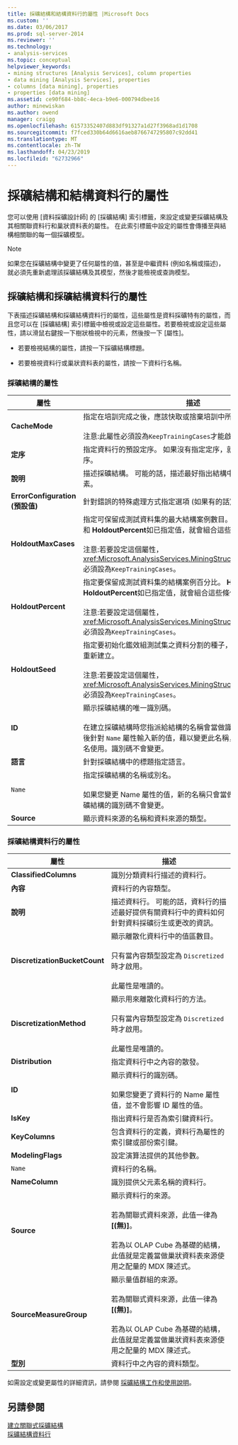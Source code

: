 ```yaml
---
title: 採礦結構和結構資料行的屬性 |Microsoft Docs
ms.custom: ''
ms.date: 03/06/2017
ms.prod: sql-server-2014
ms.reviewer: ''
ms.technology:
- analysis-services
ms.topic: conceptual
helpviewer_keywords:
- mining structures [Analysis Services], column properties
- data mining [Analysis Services], properties
- columns [data mining], properties
- properties [data mining]
ms.assetid: ce90f684-bb8c-4eca-b9e6-000794dbee16
author: minewiskan
ms.author: owend
manager: craigg
ms.openlocfilehash: 61573352407d883df91327a1d27f3968ad1d1708
ms.sourcegitcommit: f7fced330b64d6616aeb8766747295807c92dd41
ms.translationtype: MT
ms.contentlocale: zh-TW
ms.lasthandoff: 04/23/2019
ms.locfileid: "62732966"
---
```

# <a name="properties-for-mining-structure-and-structure-columns"></a>採礦結構和結構資料行的屬性
  您可以使用 [資料採礦設計師] 的 [採礦結構] 索引標籤，來設定或變更採礦結構及其相關聯資料行和巢狀資料表的屬性。 在此索引標籤中設定的屬性會傳播至與結構相關聯的每一個採礦模型。  
  
> [!NOTE]  
>  如果您在採礦結構中變更了任何屬性的值，甚至是中繼資料 (例如名稱或描述)，就必須先重新處理該採礦結構及其模型，然後才能檢視或查詢模型。  
  
## <a name="properties-of-mining-structures-and-mining-structure-columns"></a>採礦結構和採礦結構資料行的屬性  
 下表描述採礦結構和採礦結構資料行的屬性，這些屬性是資料採礦特有的屬性，而且您可以在 [採礦結構] 索引標籤中檢視或設定這些屬性。若要檢視或設定這些屬性，請以滑鼠右鍵按一下樹狀檢視中的元素，然後按一下 [屬性]。  
  
-   若要檢視結構的屬性，請按一下採礦結構標題。  
  
-   若要檢視資料行或巢狀資料表的屬性，請按一下資料行名稱。  
  
### <a name="properties-of-the-mining-structure"></a>採礦結構的屬性  
  
|屬性|描述|  
|--------------|-----------------|  
|**CacheMode**|指定在培訓完成之後，應該快取或捨棄培訓中所使用的案例。<br /><br /> 注意:此屬性必須設為`KeepTrainingCases`才能啟用鑽研和鑑效組。|  
|**定序**|指定資料行的預設定序。 如果沒有指定定序，就會使用伺服器的定序。|  
|**說明**|描述採礦結構。 可能的話，描述最好指出結構中資料的用途和構成要素。|  
|**ErrorConfiguration (預設值)**|針對錯誤的特殊處理方式指定選項 (如果有的話)。|  
|**HoldoutMaxCases**|指定可保留成測試資料集的最大結構案例數目。  **HoldoutMaxCases** 和 **HoldoutPercent**如已指定值，就會組合這些條件。<br /><br /> 注意:若要設定這個屬性，<xref:Microsoft.AnalysisServices.MiningStructure.CacheMode%2A>必須設為`KeepTrainingCases`。|  
|**HoldoutPercent**|指定要保留成測試資料集的結構案例百分比。 **HoldoutMaxCases** 和 **HoldoutPercent**如已指定值，就會組合這些條件。<br /><br /> 注意:若要設定這個屬性，<xref:Microsoft.AnalysisServices.MiningStructure.CacheMode%2A>必須設為`KeepTrainingCases`。|  
|**HoldoutSeed**|指定要初始化鑑效組測試集之資料分割的種子，以便確保測試資料集可重新建立。<br /><br /> 注意:若要設定這個屬性，<xref:Microsoft.AnalysisServices.MiningStructure.CacheMode%2A>必須設為`KeepTrainingCases`。|  
|**ID**|顯示採礦結構的唯一識別碼。<br /><br /> 在建立採礦結構時您指派給結構的名稱會當做識別碼使用。 如果您之後針對 `Name` 屬性輸入新的值，藉以變更此名稱，新的名稱只會當做別名使用。識別碼不會變更。|  
|**語言**|針對採礦結構中的標題指定語言。|  
|`Name`|指定採礦結構的名稱或別名。<br /><br /> 如果您變更 Name 屬性的值，新的名稱只會當做標題或別名使用。採礦結構的識別碼不會變更。|  
|**Source**|顯示資料來源的名稱和資料來源的類型。|  
  
### <a name="properties-of-the-mining-structure-columns"></a>採礦結構資料行的屬性  
  
|屬性|描述|  
|--------------|-----------------|  
|**ClassifiedColumns**|識別分類資料行描述的資料行。|  
|**內容**|資料行的內容類型。|  
|**說明**|描述資料行。 可能的話，資料行的描述最好提供有關資料行中的資料如何針對資料採礦衍生或更改的資訊。|  
|**DiscretizationBucketCount**|顯示離散化資料行中的值區數目。<br /><br /> 只有當內容類型設定為 `Discretized` 時才啟用。<br /><br /> 此屬性是唯讀的。|  
|**DiscretizationMethod**|顯示用來離散化資料行的方法。<br /><br /> 只有當內容類型設定為 `Discretized` 時才啟用。<br /><br /> 此屬性是唯讀的。|  
|**Distribution**|指定資料行中之內容的散發。|  
|**ID**|顯示資料行的識別碼。<br /><br /> 如果您變更了資料行的 Name 屬性值，並不會影響 ID 屬性的值。|  
|**IsKey**|指出資料行是否為索引鍵資料行。|  
|**KeyColumns**|包含資料行的定義，資料行為屬性的索引鍵或部份索引鍵。|  
|**ModelingFlags**|設定演算法提供的其他參數。|  
|`Name`|資料行的名稱。|  
|**NameColumn**|識別提供父元素名稱的資料行。|  
|**Source**|顯示資料行的來源。<br /><br /> 若為關聯式資料來源，此值一律為 **[(無)]**。<br /><br /> 若為以 OLAP Cube 為基礎的結構，此值就是定義當做巢狀資料表來源使用之配量的 MDX 陳述式。|  
|**SourceMeasureGroup**|顯示量值群組的來源。<br /><br /> 若為關聯式資料來源，此值一律為 **[(無)]**。<br /><br /> 若為以 OLAP Cube 為基礎的結構，此值就是定義當做巢狀資料表來源使用之配量的 MDX 陳述式。|  
|**型別**|資料行中之內容的資料類型。|  
  
 如需設定或變更屬性的詳細資訊，請參閱 [採礦結構工作和使用說明](mining-structure-tasks-and-how-tos.md)。  
  
## <a name="see-also"></a>另請參閱  
 [建立關聯式採礦結構](create-a-relational-mining-structure.md)   
 [採礦結構資料行](mining-structure-columns.md)  
  
  
